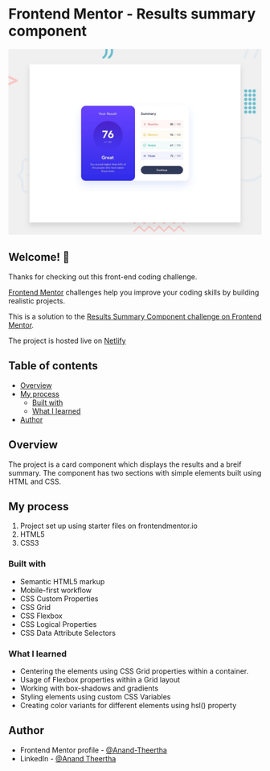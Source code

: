 # Frontend Mentor - Results summary component

![Design preview for the Results summary component coding challenge](./design/desktop-preview.jpg)

## Welcome! 👋

Thanks for checking out this front-end coding challenge.

[Frontend Mentor](https://www.frontendmentor.io) challenges help you improve your coding skills by building realistic projects.

This is a solution to the [Results Summary Component challenge on Frontend Mentor](https://www.frontendmentor.io/challenges/results-summary-component-CE_K6s0maV).

The project is hosted live on [Netlify](https://anandtheertha-results-summary-comp.netlify.app/)

## Table of contents

- [Overview](#overview)
- [My process](#my-process)
  - [Built with](#built-with)
  - [What I learned](#what-i-learned)
- [Author](#author)


## Overview

The project is a card component which displays the results and a breif summary. The component has two sections with simple elements built using HTML and CSS. 

## My process

1. Project set up using starter files on frontendmentor.io
2. HTML5
3. CSS3

### Built with

- Semantic HTML5 markup
- Mobile-first workflow
- CSS Custom Properties
- CSS Grid
- CSS Flexbox
- CSS Logical Properties
- CSS Data Attribute Selectors

### What I learned

- Centering the elements using CSS Grid properties within a container.
- Usage of Flexbox properties within a Grid layout
- Working with box-shadows and gradients
- Styling elements using custom CSS Variables
- Creating color variants for different elements using hsl() property

## Author

- Frontend Mentor profile - [@Anand-Theertha](https://www.frontendmentor.io/profile/Anand-Theertha)
- LinkedIn - [@Anand Theertha](https://www.linkedin.com/in/anand-theertha-a118a3191/)
